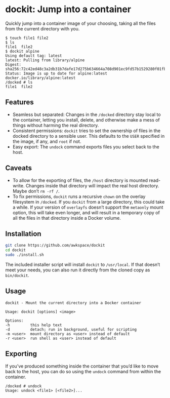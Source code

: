 # dockit: Jump into a container

Quickly jump into a container image of your choosing, taking all the files from
the current directory with you.

```text
$ touch file1 file2
$ ls
file1  file2
$ dockit alpine
Using default tag: latest
latest: Pulling from library/alpine
Digest: sha256:72c42ed48c3a2db31b7dafe17d275b634664a708d901ec9fd57b1529280f01fb
Status: Image is up to date for alpine:latest
docker.io/library/alpine:latest
/docked # ls
file1  file2
```

## Features

* Seamless but separated: Changes in the `/docked` directory stay local to the
  container, letting you install, delete, and otherwise make a mess of things
  without harming the real directory.
* Consistent permissions: `dockit` tries to set the ownership of files in the
  docked directory to a sensible user. This defaults to the `USER` specified in
  the image, if any, and `root` if not.
* Easy export: The `undock` command exports files you select back to the host.

## Caveats

* To allow for the exporting of files, the `/host` directory is mounted
  read-write. Changes inside that directory will impact the real host directory.
  Maybe don’t `rm -rf /`.
* To fix permissions, `dockit` runs a recursive `chown` on the overlay
  filesystem in `/docked`. If you `dockit` from a large directory, this could
  take a while. If your version of `overlayfs` doesn’t support the `metaonly`
  mount option, this will take even longer, and will result in a temporary copy
  of all the files in that directory inside a Docker volume.

## Installation

```bash
git clone https://github.com/awkspace/dockit
cd dockit
sudo ./install.sh
```

The included installer script will install `dockit` to `/usr/local`. If that
doesn’t meet your needs, you can also run it directly from the cloned copy as
`bin/dockit`.

## Usage

```text
dockit - Mount the current directory into a Docker container

Usage: dockit [options] <image>

Options:
-h         this help text
-d         detach; run in background, useful for scripting
-m <user>  mount directory as <user> instead of default
-r <user>  run shell as <user> instead of default
```

## Exporting

If you’ve produced something inside the container that you’d like to move back
to the host, you can do so using the `undock` command from within the container.

```text
/docked # undock
Usage: undock <file1> [<file2>]...
```

